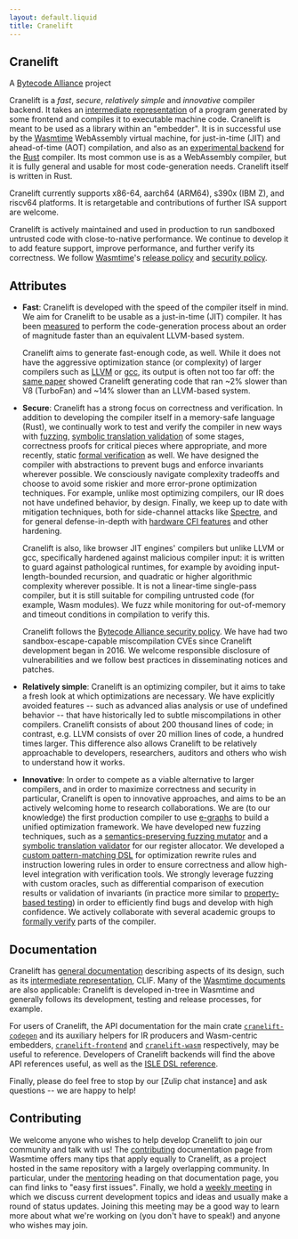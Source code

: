 ```yaml
---
layout: default.liquid
title: Cranelift
---
```


<style>
section pre {
  padding: 1em;
}
</style>

<section class="section-hero">
<div class="container w-container">

# Cranelift

A <a href="https://bytecodealliance.org/">Bytecode Alliance</a> project

Cranelift is a *fast*, *secure*, *relatively simple* and *innovative* compiler
backend. It takes an [intermediate representation][IR] of a program generated
by some frontend and compiles it to executable machine code. Cranelift is meant
to be used as a library within an "embedder". It is in successful use by the
[Wasmtime] WebAssembly virtual machine, for just-in-time (JIT) and
ahead-of-time (AOT) compilation, and also as an [experimental backend][cg-clif]
for the [Rust] compiler. Its most common use is as a WebAssembly compiler, but
it is fully general and usable for most code-generation needs. Cranelift itself
is written in Rust.

Cranelift currently supports x86-64, aarch64 (ARM64), s390x (IBM Z), and
riscv64 platforms. It is retargetable and contributions of further ISA support
are welcome.

Cranelift is actively maintained and used in production to run sandboxed
untrusted code with close-to-native performance. We continue to develop it to
add feature support, improve performance, and further verify its correctness.
We follow [Wasmtime]'s [release policy] and [security policy].

## Attributes

* **Fast**: Cranelift is developed with the speed of the compiler itself in
  mind. We aim for Cranelift to be usable as a just-in-time (JIT) compiler. It
  has been [measured](https://arxiv.org/abs/2011.13127) to perform the
  code-generation process about an order of magnitude faster than an equivalent
  LLVM-based system.

  Cranelift aims to generate fast-enough code, as well. While it does not have
  the aggressive optimization stance (or complexity) of larger compilers such
  as [LLVM] or [gcc], its output is often not too far off: the [same
  paper](https://arxiv.org/abs/2011.13127) showed Cranelift generating code
  that ran ~2% slower than V8 (TurboFan) and ~14% slower than an LLVM-based
  system.

* **Secure**: Cranelift has a strong focus on correctness and verification. In
  addition to developing the compiler itself in a memory-safe language (Rust),
  we continually work to test and verify the compiler in new ways with
  [fuzzing], [symbolic translation validation] of some stages, correctness
  proofs for critical pieces where appropriate, and more recently, static
  [formal verification] as well.  We have designed the compiler with
  abstractions to prevent bugs and enforce invariants wherever possible. We
  consciously navigate complexity tradeoffs and choose to avoid some riskier
  and more error-prone optimization techniques. For example, unlike most
  optimizing compilers, our IR does not have undefined behavior, by design.
  Finally, we keep up to date with mitigation techniques, both for side-channel
  attacks like [Spectre], and for general defense-in-depth with [hardware CFI
  features] and other hardening.

  Cranelift is also, like browser JIT engines' compilers but unlike LLVM or
  gcc, specifically hardened against malicious compiler input: it is written to
  guard against pathological runtimes, for example by avoiding
  input-length-bounded recursion, and quadratic or higher algorithmic
  complexity wherever possible. It is not a linear-time single-pass compiler,
  but it is still suitable for compiling untrusted code (for example, Wasm
  modules). We fuzz while monitoring for out-of-memory and timeout conditions
  in compilation to verify this.

  Cranelift follows the [Bytecode Alliance security policy][security
  policy].  We have had two sandbox-escape-capable miscompilation CVEs
  since Cranelift development began in 2016. We welcome responsible
  disclosure of vulnerabilities and we follow best practices in
  disseminating notices and patches.

* **Relatively simple**: Cranelift is an optimizing compiler, but it aims to
  take a fresh look at which optimizations are necessary. We have explicitly
  avoided features -- such as advanced alias analysis or use of undefined
  behavior -- that have historically led to subtle miscompilations in other
  compilers. Cranelift consists of about 200 thousand lines of code; in
  contrast, e.g. LLVM consists of over 20 million lines of code, a hundred
  times larger. This difference also allows Cranelift to be relatively
  approachable to developers, researchers, auditors and others who wish to
  understand how it works.

* **Innovative**: In order to compete as a viable alternative to larger
  compilers, and in order to maximize correctness and security in particular,
  Cranelift is open to innovative approaches, and aims to be an actively
  welcoming home to research collaborations. We are (to our knowledge) the
  first production compiler to use [e-graphs] to build a unified optimization
  framework. We have developed new fuzzing techniques, such as a
  [semantics-preserving fuzzing mutator] and a [symbolic translation
  validator][symbolic translation validation] for our register allocator. We
  developed a [custom pattern-matching DSL] for optimization rewrite rules and
  instruction lowering rules in order to ensure correctness and allow
  high-level integration with verification tools. We strongly leverage fuzzing
  with custom oracles, such as differential comparison of execution results or
  validation of invariants (in practice more similar to [property-based
  testing]) in order to efficiently find bugs and develop with high confidence.
  We actively collaborate with several academic groups to [formally
  verify][formal verification] parts of the compiler.

[Wasmtime]: https://github.com/bytecodealliance/wasmtime
[cg-clif]: https://github.com/bjorn3/rustc_codegen_cranelift
[Rust]: https://www.rust-lang.org/
[fuzzing]: https://bytecodealliance.org/articles/1-year-update#improving-testing-with-fuzzing
[symbolic translation validation]: https://cfallin.org/blog/2021/03/15/cranelift-isel-3/
[formal verification]: https://www.cs.cornell.edu/~avh/veri-isle-preprint.pdf
[Spectre]: https://en.wikipedia.org/wiki/Spectre_(security_vulnerability)
[hardware CFI features]: https://github.com/bytecodealliance/rfcs/blob/main/accepted/cfi-improvements-with-pauth-and-bti.md
[security policy]: https://bytecodealliance.org/security
[release policy]: https://docs.wasmtime.dev/stability-release.html
[e-graphs]: https://github.com/bytecodealliance/rfcs/pull/27
[semantics-preserving fuzzing mutator]: https://www.jacarte.me/assets/pdf/wasm_mutate.pdf
[custom pattern-matching DSL]: https://github.com/bytecodealliance/wasmtime/blob/main/cranelift/isle/docs/language-reference.md
[property-based testing]: https://en.wikipedia.org/wiki/Software_testing#Property_testing
[LLVM]: https://llvm.org/
[gcc]: https://gcc.gnu.org/

</div>
</section>

<section>
<div class="container w-container">

## Documentation

Cranelift has [general documentation][docs] describing aspects of its design,
such as its [intermediate representation][IR], CLIF. Many of the [Wasmtime
documents][wasmtime-docs] are also applicable: Cranelift is developed in-tree
in Wasmtime and generally follows its development, testing and release
processes, for example.

For users of Cranelift, the API documentation for the main crate
[`cranelift-codegen`](https://docs.rs/cranelift-codegen) and its auxiliary
helpers for IR producers and Wasm-centric embedders,
[`cranelift-frontend`](https://docs.rs/cranelift-frontend) and
[`cranelift-wasm`](https://docs.rs/cranelift-wasm) respectively, may be useful
to reference. Developers of Cranelift backends will find the above API
references useful, as well as the [ISLE DSL reference][isle].

Finally, please do feel free to stop by our [Zulip chat instance] and ask
questions -- we are happy to help!

[docs]: https://github.com/bytecodealliance/wasmtime/tree/main/cranelift/docs/
[IR]: https://github.com/bytecodealliance/wasmtime/blob/main/cranelift/docs/ir.md
[wasmtime-docs]: https://docs.wasmtime.dev/
[isle]: https://github.com/bytecodealliance/wasmtime/blob/main/cranelift/isle/docs/language-reference.md

## Contributing

We welcome anyone who wishes to help develop Cranelift to join our
community and talk with us! The [contributing] documentation page from
Wasmtime offers many tips that apply equally to Cranelift, as a
project hosted in the same repository with a largely overlapping
community. In particular, under the
[mentoring](https://docs.wasmtime.dev/contributing.html#mentoring)
heading on that documentation page, you can find links to "easy first
issues". Finally, we hold a [weekly
meeting](https://github.com/bytecodealliance/meetings/tree/main/cranelift)
in which we discuss current development topics and ideas and usually
make a round of status updates. Joining this meeting may be a good way
to learn more about what we're working on (you don't have to speak!)
and anyone who wishes may join.

[contributing]: https://bytecodealliance.github.io/wasmtime/contributing.html

</div>
</section>
